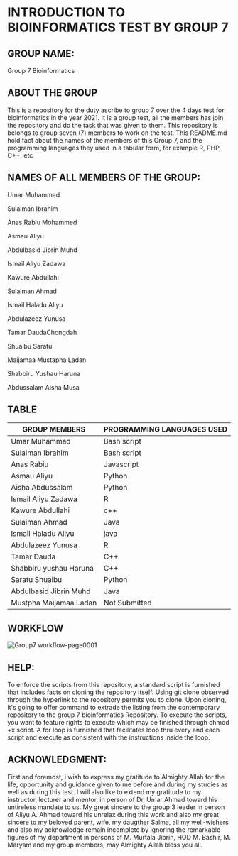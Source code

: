 # INTRODUCTION TO BIOINFORMATICS TEST BY GROUP 7

## GROUP NAME: 
Group 7 Bioinformatics

## ABOUT THE GROUP
This is a repository for the duty ascribe to group 7 over the 4 days test for bioinformatics in the year 2021. It is a group test, all the members has join the repository and do the task that was given to them. This repository is belongs to group seven (7) members to work on the test. This README.md hold fact about the names of the members of this Group 7, and the programming languages they used in a tabular form, for example R, PHP, C++, etc 


## NAMES OF ALL MEMBERS OF THE GROUP:

Umar Muhammad

Sulaiman Ibrahim

Anas Rabiu Mohammed

Asmau Aliyu

Abdulbasid Jibrin Muhd

Ismail Aliyu Zadawa

Kawure Abdullahi

Sulaiman Ahmad

Ismail Haladu Aliyu

Abdulazeez Yunusa

Tamar DaudaChongdah

Shuaibu Saratu

Maijamaa Mustapha Ladan

Shabbiru Yushau Haruna

Abdussalam Aisha Musa

## TABLE
| GROUP MEMBERS  | PROGRAMMING LANGUAGES USED |
| ------------- | ------------- |
| Umar Muhammad  | Bash script  |
| Sulaiman Ibrahim  |Bash script  |
| Anas Rabiu  | Javascript |
| Asmau Aliyu  | Python |
| Aisha Abdussalam  | Python  |
| Ismail Aliyu Zadawa  | R  |
| Kawure Abdullahi  | c++|
| Sulaiman Ahmad  | Java  |
| Ismail Haladu Aliyu  | java  |
| Abdulazeez Yunusa | R  |
| Tamar Dauda  | C++  |
| Shabbiru yushau Haruna  | C++  |
| Saratu Shuaibu  | Python  |
| Abdulbasid Jibrin Muhd  | Java  |
| Mustpha  Maijamaa Ladan  | Not Submitted  |


## W0RKFLOW

![Group7 workflow-page0001](https://user-images.githubusercontent.com/94013467/143781333-e48d7cd0-2a44-4a0d-abad-e9a8a5d2e355.jpg)

## HELP:

To enforce the scripts from this repository, a standard script is furnished that includes facts on cloning the repository itself. Using git clone observed through the hyperlink to the repository permits you to clone. Upon cloning, it's going to offer command to extrade the listing from the contemporary repository to the group 7 bioinformatics Repository. To execute the scripts, you want to feature rights to execute which may be finished through chmod +x script. A for loop is furnished that facilitates loop thru every and each script and execute as consistent with the instructions inside the loop.

## ACKNOWLEDGMENT:

First and foremost, i wish to express my gratitude to Almighty Allah for the life, opportunity and guidance given to me before and during my studies as well as during this test. I will also like to extend my gratitude to my instructor, lecturer and mentor, in person of Dr. Umar Ahmad toward his untireless mandate to us. My great sincere to the group 3 leader in person of Aliyu A. Ahmad toward his unrelax during this work and also my great sincere to my beloved parent, wife, my daugther Salma, all my well-wishers and also my acknowledge remain incomplete by ignoring the remarkable figures of my department in persons of M. Murtala Jibrin, HOD M. Bashir, M. Maryam and my group members, may Almighty Allah bless you all.   




